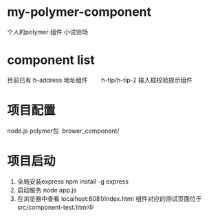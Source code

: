 # my-polymer-component
个人的polymer 组件 小试验场
# component list
目前已有 h-address 地址组件
        h-tip/h-tip-2 输入框校验提示组件

# 项目配置
node.js
polymer包  brower_component/

# 项目启动
1. 全局安装express
npm install -g express
2. 启动服务
node app.js
3. 在浏览器中查看 localhost:8081/index.html
组件对应的测试页面位于 src/component-test.html中
